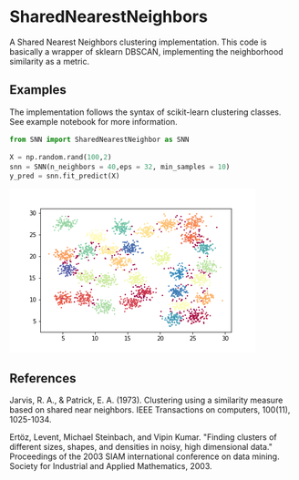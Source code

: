 # SharedNearestNeighbors
A Shared Nearest Neighbors clustering implementation. This code is basically a wrapper of sklearn DBSCAN, implementing the neighborhood similarity as a metric.

## Examples

The implementation follows the syntax of scikit-learn clustering classes.
See example notebook for more information.

```python
from SNN import SharedNearestNeighbor as SNN
```

```python
X = np.random.rand(100,2)
snn = SNN(n_neighbors = 40,eps = 32, min_samples = 10)
y_pred = snn.fit_predict(X)
```

![](imgs/D31.png)

## References

Jarvis, R. A., & Patrick, E. A. (1973). Clustering using a similarity measure based on shared near neighbors. IEEE Transactions on computers, 100(11), 1025-1034.

Ertöz, Levent, Michael Steinbach, and Vipin Kumar. "Finding clusters of different sizes, shapes, and densities in noisy, high dimensional data." Proceedings of the 2003 SIAM international conference on data mining. Society for Industrial and Applied Mathematics, 2003.
